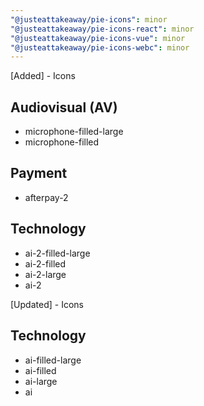 ```yaml
---
"@justeattakeaway/pie-icons": minor
"@justeattakeaway/pie-icons-react": minor
"@justeattakeaway/pie-icons-vue": minor
"@justeattakeaway/pie-icons-webc": minor
---
```


[Added] - Icons

## Audiovisual (AV)

- microphone-filled-large
- microphone-filled

## Payment

- afterpay-2

## Technology

- ai-2-filled-large
- ai-2-filled
- ai-2-large
- ai-2

[Updated] - Icons

## Technology

- ai-filled-large
- ai-filled
- ai-large
- ai
